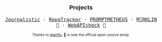 <p align="center" style="font-size: 1.2rem;">
  <b>Projects</b>
</p>
<p align="center" style="font-size: 1rem;">
  <samp>
    <a href="https://journalisticapp.com" title="Journalistic - Micro Journaling">Journalistic</a> &middot;
    <a href="https://repo-tracker.com" title="RepoTracker - Better GitHub stats and insights">RepoTracker</a> &middot;
    <a href="https://promptmetheus.com" title="PROMPTMETHEUS - Compose, test, and evaluate one-shot prompts for the OpenAI platform">PROMPTMETHEUS</a> &middot;
    <a href="https://merklin.xyz" title="MΞRKLIN - Open-source Ethereum wallet explorer made with Vue, Nuxt, and Ethers">MΞRKLIN</a> 🐙 &middot;
    <a href="https://webapicheck.com" title="WebAPIcheck - Easily check the WebAPI capabilies of your device">WebAPIcheck</a> 🐙
  </samp>
</p>
<p align="center"><sup>Thanks to <a href="https://github.com/antfu" title="GitHub profile of Anthony Fu">@antfu</a>, 🐙 is now the official open-source emoji.</sup></p>
